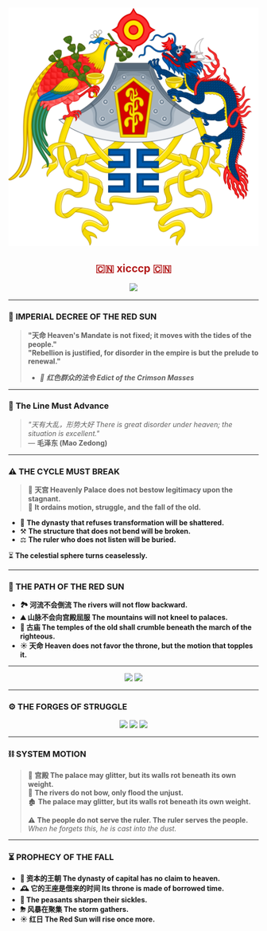 &nbsp;&nbsp;&nbsp;&nbsp;&nbsp;&nbsp;&nbsp;&nbsp;&nbsp;&nbsp;&nbsp;&nbsp;&nbsp;&nbsp;&nbsp;&nbsp;&nbsp;&nbsp;&nbsp;&nbsp;&nbsp;&nbsp;&nbsp;&nbsp;&nbsp;&nbsp;&nbsp;&nbsp;&nbsp;&nbsp;&nbsp;&nbsp;&nbsp;&nbsp;&nbsp;&nbsp;&nbsp;&nbsp;&nbsp;&nbsp;&nbsp;&nbsp;&nbsp;&nbsp;![Imperial Coat of Arms](https://raw.githubusercontent.com/xicccp/xicccp/cbfbc7042529fa6374b941c307fb12f050638bd2/Twelve_Symbols_national_emblem_of_China.svg)

<div align="center">
  <h2 align="center" style="color:#b31b1b">🇨🇳 xicccp 🇨🇳 </h2>
  <img src="https://komarev.com/ghpvc/?username=xicccp&color=red&style=for-the-badge">
</div>

---

### 🏮 **IMPERIAL DECREE OF THE RED SUN**  
> **"天命 Heaven's Mandate is not fixed; it moves with the tides of the people."**  
> **"Rebellion is justified, for disorder in the empire is but the prelude to renewal."**  
>  
> - *📜 **红色群众的法令 Edict of the Crimson Masses***  

---

### 🚩 **The Line Must Advance**  
> *"天有大乱，形势大好 There is great disorder under heaven; the situation is excellent."*  
> — **毛泽东 (Mao Zedong)**  

---

### **⚠ THE CYCLE MUST BREAK**  
> 🏯 **天宫 Heavenly Palace does not bestow legitimacy upon the stagnant.**  
> 🌊 **It ordains motion, struggle, and the fall of the old.**  

- 🏴 **The dynasty that refuses transformation will be shattered.**  
- ⚒ **The structure that does not bend will be broken.**  
- ⚖ **The ruler who does not listen will be buried.**  

⏳ **The celestial sphere turns ceaselessly.**  

---

### **🔻 THE PATH OF THE RED SUN**  
- **🏞 河流不会倒流 The rivers will not flow backward.**  
- **⛰ 山脉不会向宫殿屈服 The mountains will not kneel to palaces.**  
- **🕌 古庙 The temples of the old shall crumble beneath the march of the righteous.**  
- **☀ 天命 Heaven does not favor the throne, but the motion that topples it.**  

---

<div align="center">
  <img src="https://github-readme-stats.vercel.app/api?username=xicccp&show_icons=true&theme=radical&count_private=true" />
  <img src="https://github-readme-stats.vercel.app/api/top-langs/?username=xicccp&layout=compact&theme=radical&count_private=true" />
</div>


---

### **⚙ THE FORGES OF STRUGGLE**  
<p align="center">
  <img src="https://img.shields.io/badge/Mandate-Linux-gold?style=flat&logo=linux&logoColor=red">
  <img src="https://img.shields.io/badge/Weapons-Git-darkred?style=flat&logo=git&logoColor=gold">
  <img src="https://img.shields.io/badge/Strategy-VSCode-black?style=flat&logo=vscode&logoColor=gold">
</p>

---

### **⛓ SYSTEM MOTION**  
> 🏯 **宫殿 The palace may glitter, but its walls rot beneath its own weight.**  
> 🌊 **The rivers do not bow, only flood the unjust.**  
> 🏚 **The palace may glitter, but its walls rot beneath its own weight.**  
>  
> ⚠ **The people do not serve the ruler. The ruler serves the people.**  
> _When he forgets this, he is cast into the dust._  

---

### **⏳ PROPHECY OF THE FALL**  
- **👑 **资本的王朝 The dynasty of capital** has no claim to heaven.**  
- **🕰 它的王座是借来的时间 Its throne is made of borrowed time.**  
- **🌾 The peasants sharpen their sickles.**  
- **⛈ 风暴在聚集 The storm gathers.**  
- **☀ 红日 The Red Sun will rise once more.**
